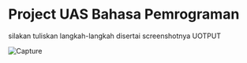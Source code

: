 # Project UAS Bahasa Pemrograman
silakan tuliskan langkah-langkah disertai screenshotnya
UOTPUT

![Capture](https://user-images.githubusercontent.com/57028919/72673661-614f8080-3aa0-11ea-9369-9d454bf2236b.PNG)
